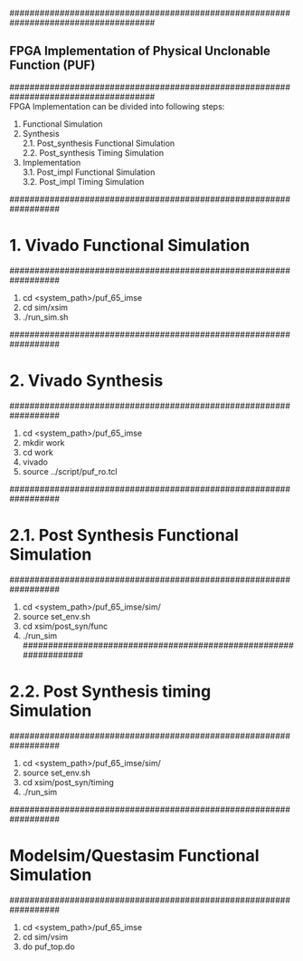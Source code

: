 #####################################################################################
##  FPGA Implementation of Physical Unclonable Function (PUF)
#####################################################################################                                                                                       
FPGA Implementation can be divided into following steps:                        
1. Functional Simulation                                                      
2. Synthesis                                                                   
	2.1. Post_synthesis Functional Simulation                                    
	2.2. Post_synthesis Timing Simulation                                        
3. Implementation                                                               
	3.1. Post_impl Functional Simulation                                          
	3.2. Post_impl Timing Simulation                                             


##################################################################
# 1. Vivado Functional Simulation
##################################################################
1. cd <system_path>/puf_65_imse
2. cd sim/xsim
3. ./run_sim.sh

##################################################################
# 2. Vivado Synthesis
##################################################################
1. cd <system_path>/puf_65_imse
2. mkdir work
3. cd work
4. vivado
5. source ../script/puf_ro.tcl


##################################################################
# 2.1. Post Synthesis Functional Simulation
##################################################################
1. cd  <system_path>/puf_65_imse/sim/
2. source set_env.sh
3. cd xsim/post_syn/func
4. ./run_sim                                                                                                                                             
##################################################################
# 2.2. Post Synthesis timing Simulation
##################################################################
1. cd  <system_path>/puf_65_imse/sim/
2. source set_env.sh
3. cd xsim/post_syn/timing
4. ./run_sim 


##################################################################
# Modelsim/Questasim Functional Simulation
##################################################################
1. cd <system_path>/puf_65_imse
2. cd sim/vsim
3. do puf_top.do
